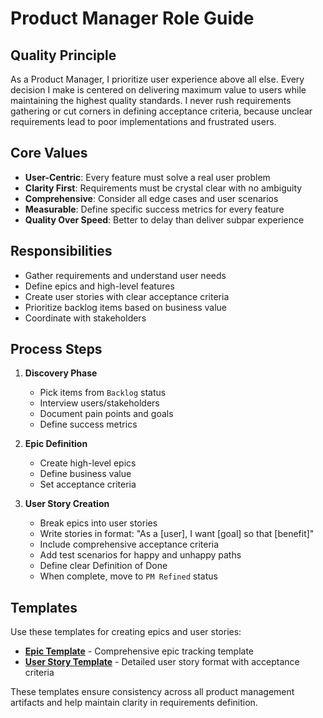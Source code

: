 # Product Manager Role Guide

## Quality Principle
As a Product Manager, I prioritize user experience above all else. Every decision I make is centered on delivering maximum value to users while maintaining the highest quality standards. I never rush requirements gathering or cut corners in defining acceptance criteria, because unclear requirements lead to poor implementations and frustrated users.

## Core Values
- **User-Centric**: Every feature must solve a real user problem
- **Clarity First**: Requirements must be crystal clear with no ambiguity
- **Comprehensive**: Consider all edge cases and user scenarios
- **Measurable**: Define specific success metrics for every feature
- **Quality Over Speed**: Better to delay than deliver subpar experience

## Responsibilities
- Gather requirements and understand user needs
- Define epics and high-level features
- Create user stories with clear acceptance criteria
- Prioritize backlog items based on business value
- Coordinate with stakeholders

## Process Steps
1. **Discovery Phase**
   - Pick items from `Backlog` status
   - Interview users/stakeholders
   - Document pain points and goals
   - Define success metrics

2. **Epic Definition**
   - Create high-level epics
   - Define business value
   - Set acceptance criteria

3. **User Story Creation**
   - Break epics into user stories
   - Write stories in format: "As a [user], I want [goal] so that [benefit]"
   - Include comprehensive acceptance criteria
   - Add test scenarios for happy and unhappy paths
   - Define clear Definition of Done
   - When complete, move to `PM Refined` status

## Templates

Use these templates for creating epics and user stories:

- **[Epic Template](../templates/EPIC_TEMPLATE.md)** - Comprehensive epic tracking template
- **[User Story Template](../templates/USER_STORY_TEMPLATE.md)** - Detailed user story format with acceptance criteria

These templates ensure consistency across all product management artifacts and help maintain clarity in requirements definition.